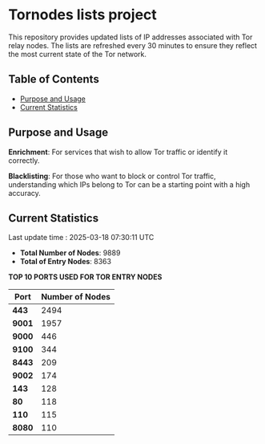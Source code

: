 # Tornodes lists project

This repository provides updated lists of IP addresses associated with Tor relay nodes. The lists are refreshed every 30 minutes to ensure they reflect the most current state of the Tor network.

## Table of Contents

- [Purpose and Usage](#purpose-and-usage)
- [Current Statistics](#current-statistics)


## Purpose and Usage

**Enrichment**: For services that wish to allow Tor traffic or identify it correctly.

**Blacklisting**: For those who want to block or control Tor traffic, understanding which IPs belong to Tor can be a starting point with a high accuracy.

## Current Statistics

Last update time : 2025-03-18 07:30:11 UTC

- **Total Number of Nodes**: 9889
- **Total of Entry Nodes**: 8363

**TOP 10 PORTS USED FOR TOR ENTRY NODES**

| **Port** | **Number of Nodes** |
|------|-----------------|
| **443**   | 2494  |
| **9001**   | 1957  |
| **9000**   | 446  |
| **9100**   | 344  |
| **8443**   | 209  |
| **9002**   | 174  |
| **143**   | 128  |
| **80**   | 118  |
| **110**   | 115  |
| **8080**   | 110  |

